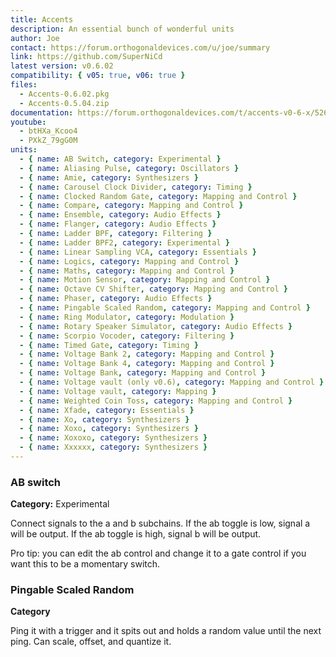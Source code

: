 ```yaml
---
title: Accents
description: An essential bunch of wonderful units
author: Joe
contact: https://forum.orthogonaldevices.com/u/joe/summary
link: https://github.com/SuperNiCd
latest version: v0.6.02
compatibility: { v05: true, v06: true }
files:
  - Accents-0.6.02.pkg
  - Accents-0.5.04.zip
documentation: https://forum.orthogonaldevices.com/t/accents-v0-6-x/5263
youtube:
  - btHXa_Kcoo4
  - PXkZ_79gG0M
units:
  - { name: AB Switch, category: Experimental }
  - { name: Aliasing Pulse, category: Oscillators }
  - { name: Amie, category: Synthesizers }
  - { name: Carousel Clock Divider, category: Timing }
  - { name: Clocked Random Gate, category: Mapping and Control }
  - { name: Compare, category: Mapping and Control }
  - { name: Ensemble, category: Audio Effects }
  - { name: Flanger, category: Audio Effects }
  - { name: Ladder BPF, category: Filtering }
  - { name: Ladder BPF2, category: Experimental }
  - { name: Linear Sampling VCA, category: Essentials }
  - { name: Logics, category: Mapping and Control }
  - { name: Maths, category: Mapping and Control }
  - { name: Motion Sensor, category: Mapping and Control }
  - { name: Octave CV Shifter, category: Mapping and Control }
  - { name: Phaser, category: Audio Effects }
  - { name: Pingable Scaled Random, category: Mapping and Control }
  - { name: Ring Modulator, category: Modulation }
  - { name: Rotary Speaker Simulator, category: Audio Effects }
  - { name: Scorpio Vocoder, category: Filtering }
  - { name: Timed Gate, category: Timing }
  - { name: Voltage Bank 2, category: Mapping and Control }
  - { name: Voltage Bank 4, category: Mapping and Control }
  - { name: Voltage Bank, category: Mapping and Control }
  - { name: Voltage vault (only v0.6), category: Mapping and Control }
  - { name: Voltage vault, category: Mapping }
  - { name: Weighted Coin Toss, category: Mapping and Control }
  - { name: Xfade, category: Essentials }
  - { name: Xo, category: Synthesizers }
  - { name: Xoxo, category: Synthesizers }
  - { name: Xoxoxo, category: Synthesizers }
  - { name: Xxxxxx, category: Synthesizers }
---
```


### AB switch

**Category:** Experimental

Connect signals to the a and b subchains. If the ab toggle is low, signal a will be output. If the ab toggle is high, signal b will be output.

Pro tip: you can edit the ab control and change it to a gate control if you want this to be a momentary switch.

### Pingable Scaled Random

**Category**

Ping it with a trigger and it spits out and holds a random value until the next ping. Can scale, offset, and quantize it.

<md-img src="accents/ab586e81470da7292aa7fc0f9922a70d77878bf0.png" alt="Alt text">
